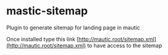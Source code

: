 # mastic-sitemap
Plugin to generate sitemap for landing page in mautic

Once installed type this link [http://mautic.root/sitemap.xml](http://mautic.root/sitemap.xml) to have access to the 
sitemap 
